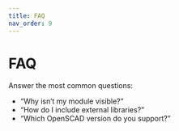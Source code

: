 ```yaml
---
title: FAQ
nav_order: 9
---
```


# FAQ

Answer the most common questions:

- “Why isn’t my module visible?”  
- “How do I include external libraries?”  
- “Which OpenSCAD version do you support?”
